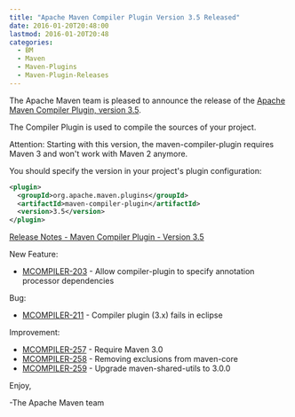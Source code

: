```yaml
---
title: "Apache Maven Compiler Plugin Version 3.5 Released"
date: 2016-01-20T20:48:00
lastmod: 2016-01-20T20:48
categories:
  - BM
  - Maven
  - Maven-Plugins
  - Maven-Plugin-Releases
---
```

The Apache Maven team is pleased to announce the release of the 
[Apache Maven Compiler Plugin, version 3.5](http://maven.apache.org/plugins/maven-compiler-plugin/).

The Compiler Plugin is used to compile the sources of your project. 

Attention: Starting with this version, the maven-compiler-plugin requires
Maven 3 and won't work with Maven 2 anymore.


You should specify the version in your project's plugin configuration:

```xml
<plugin>
  <groupId>org.apache.maven.plugins</groupId>
  <artifactId>maven-compiler-plugin</artifactId>
  <version>3.5</version>
</plugin>
```

<!-- more -->

[Release Notes - Maven Compiler Plugin - Version 3.5](https://issues.apache.org/jira/secure/ReleaseNote.jspa?projectId=12317225&amp;version=12330435)

New Feature:

 * [MCOMPILER-203](https://issues.apache.org/jira/browse/MCOMPILER-203) -  Allow compiler-plugin to specify annotation processor dependencies

Bug:

 * [MCOMPILER-211](https://issues.apache.org/jira/browse/MCOMPILER-211) -  Compiler plugin (3.x) fails in eclipse

Improvement:

 * [MCOMPILER-257](https://issues.apache.org/jira/browse/MCOMPILER-257) -  Require Maven 3.0
 * [MCOMPILER-258](https://issues.apache.org/jira/browse/MCOMPILER-258) -  Removing exclusions from maven-core
 * [MCOMPILER-259](https://issues.apache.org/jira/browse/MCOMPILER-259) -  Upgrade maven-shared-utils to 3.0.0

Enjoy,

-The Apache Maven team


